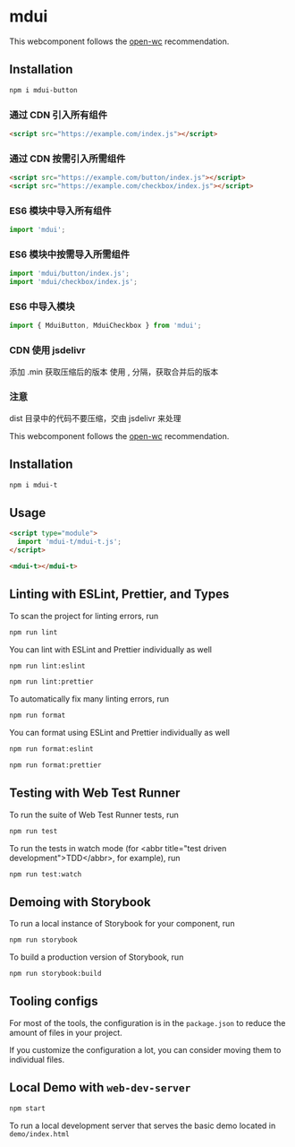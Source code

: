 # mdui

This webcomponent follows the [open-wc](https://github.com/open-wc/open-wc) recommendation.

## Installation
```bash
npm i mdui-button
```

### 通过 CDN 引入所有组件

```html
<script src="https://example.com/index.js"></script>
```

### 通过 CDN 按需引入所需组件

```html
<script src="https://example.com/button/index.js"></script>
<script src="https://example.com/checkbox/index.js"></script>
```

### ES6 模块中导入所有组件

```js
import 'mdui';
```

### ES6 模块中按需导入所需组件

```js
import 'mdui/button/index.js';
import 'mdui/checkbox/index.js';
```

### ES6 中导入模块

```js
import { MduiButton, MduiCheckbox } from 'mdui';
```

### CDN 使用 jsdelivr

添加 .min 获取压缩后的版本
使用 , 分隔，获取合并后的版本

### 注意

dist 目录中的代码不要压缩，交由 jsdelivr 来处理

This webcomponent follows the [open-wc](https://github.com/open-wc/open-wc) recommendation.

## Installation
```bash
npm i mdui-t
```

## Usage
```html
<script type="module">
  import 'mdui-t/mdui-t.js';
</script>

<mdui-t></mdui-t>
```

## Linting with ESLint, Prettier, and Types
To scan the project for linting errors, run
```bash
npm run lint
```

You can lint with ESLint and Prettier individually as well
```bash
npm run lint:eslint
```
```bash
npm run lint:prettier
```

To automatically fix many linting errors, run
```bash
npm run format
```

You can format using ESLint and Prettier individually as well
```bash
npm run format:eslint
```
```bash
npm run format:prettier
```

## Testing with Web Test Runner
To run the suite of Web Test Runner tests, run
```bash
npm run test
```

To run the tests in watch mode (for &lt;abbr title=&#34;test driven development&#34;&gt;TDD&lt;/abbr&gt;, for example), run

```bash
npm run test:watch
```

## Demoing with Storybook
To run a local instance of Storybook for your component, run
```bash
npm run storybook
```

To build a production version of Storybook, run
```bash
npm run storybook:build
```


## Tooling configs

For most of the tools, the configuration is in the `package.json` to reduce the amount of files in your project.

If you customize the configuration a lot, you can consider moving them to individual files.

## Local Demo with `web-dev-server`
```bash
npm start
```
To run a local development server that serves the basic demo located in `demo/index.html`
